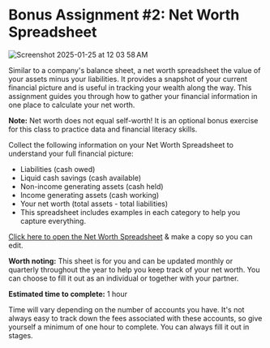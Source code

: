 # Bonus Assignment #2: Net Worth Spreadsheet 

![Screenshot 2025-01-25 at 12 03 58 AM](https://github.com/user-attachments/assets/b9e7b12f-f9b5-46f5-9e7e-4dbab8271a60)

Similar to a company's balance sheet, a net worth spreadsheet the value of your assets minus your liabilities. It provides a snapshot of your current financial picture and is useful in tracking your wealth along the way. This assignment guides you through how to gather your financial information in one place to calculate your net worth.

**Note:** Net worth does not equal self-worth! It is an optional bonus exercise for this class to practice data and financial literacy skills. 

Collect the following information on your Net Worth Spreadsheet to understand your full financial picture: 

* Liabilities (cash owed)
* Liquid cash savings (cash available)
* Non-income generating assets (cash held)
* Income generating assets (cash working)
* Your net worth (total assets - total liabilities)
* This spreadsheet includes examples in each category to help you capture everything.

[Click here to open the Net Worth Spreadsheet](https://docs.google.com/spreadsheets/d/1Mna5jPeKtFzuTqk657_i5QSlvz2ayl29Irh32Te8iDo/edit?usp=sharing) & make a copy so you can edit.  

**Worth noting:** This sheet is for you and can be updated monthly or quarterly throughout the year to help you keep track of your net worth. You can choose to fill it out as an individual or together with your partner.

**Estimated time to complete:** 1 hour

Time will vary depending on the number of accounts you have. It's not always easy to track down the fees associated with these accounts, so give yourself a minimum of one hour to complete. You can always fill it out in stages.
